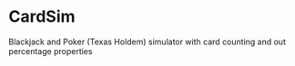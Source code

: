 # CardSim
Blackjack and Poker (Texas Holdem) simulator with card counting and out percentage properties
